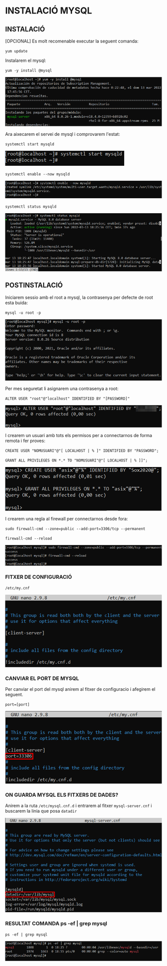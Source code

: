 # INSTALACIÓ MYSQL

## INSTALACIÓ

[OPCIONAL] Es molt recomenable executar la seguent comanda:

`yum update`

Instalarem el mysql:

`yum -y install @mysql`

![ScreenShot](imgs/instalacio1.png)

Ara aixecarem el servei de mysql i comprovarem l'estat:

`systemctl start mysqld`

![ScreenShot](imgs/startMysql.png)

`systemctl enable --now mysqld`

![ScreenShot](imgs/enableMysql.png)

`systemctl status mysqld`

![ScreenShot](imgs/statusMysql.png)

## POSTINSTALACIÓ

Iniciarem sessio amb el root a mysql, la contrasenya per defecte de root esta buida:

`mysql -u root -p`

![ScreenShot](imgs/iniciar_sesio_mysql.png)

Per mes seguretat li asignarem una contrasenya a root:

`ALTER USER "root"@"localhost" IDENTIFIED BY "[PASSWORD]"`

![ScreenShot](imgs/cambiar_contra_root.png)

I crearem un usuari amb tots els permisos per a connectarnos de forma remota i fer proves:

`CREATE USER "NOMUSUARI"@"[ LOCALHOST | % ]" IDENTIFIED BY "PASSWORD";`

`GRANT ALL PRIVILEGES ON *.* TO "NOMUSUARI"@"[ LOCALHOST | % ]]";`

![ScreenShot](imgs/crear_asix.png)

I crearem una regla al firewall per connectarnos desde fora:

`sudo firewall-cmd --zone=public --add-port=3306/tcp --permanent`

`firewall-cmd --reload`

![ScreenShot](imgs/regla_firewall.png)

### FITXER DE CONFIGURACIÓ

`/etc/my.cnf`

![ScreenShot](imgs/fitxer_config.png)

### CANVIAR EL PORT DE MYSQL

Per canviar el port del mysql anirem al fitxer de configuracio i afegirem el seguent.

`port=[port]`

![ScreenShot](imgs/canvi_port.png)

### ON GUARDA MYSQL ELS FITXERS DE DADES?

Anirem a la ruta `/etc/mysql.cnf.d` i entrarem al fitxer `mysql-server.cnf` i buscarem la linia que posa `datadir`

![ScreenShot](imgs/datadir.png)

### RESULTAT COMANDA ps -ef | grep mysql

`ps -ef | grep mysql`

![ScreenShot](imgs/comanda_pregunta.png)
